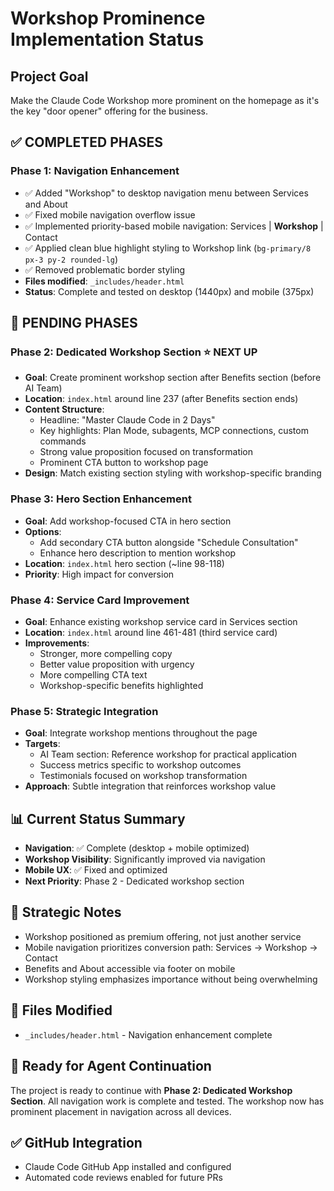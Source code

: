 # Workshop Prominence Implementation Status

## Project Goal
Make the Claude Code Workshop more prominent on the homepage as it's the key "door opener" offering for the business.

## ✅ **COMPLETED PHASES**

### Phase 1: Navigation Enhancement
- ✅ Added "Workshop" to desktop navigation menu between Services and About
- ✅ Fixed mobile navigation overflow issue 
- ✅ Implemented priority-based mobile navigation: Services | **Workshop** | Contact
- ✅ Applied clean blue highlight styling to Workshop link (`bg-primary/8 px-3 py-2 rounded-lg`)
- ✅ Removed problematic border styling
- **Files modified**: `_includes/header.html`
- **Status**: Complete and tested on desktop (1440px) and mobile (375px)

## 🎯 **PENDING PHASES**

### Phase 2: Dedicated Workshop Section ⭐ **NEXT UP**
- **Goal**: Create prominent workshop section after Benefits section (before AI Team)
- **Location**: `index.html` around line 237 (after Benefits section ends)
- **Content Structure**:
  - Headline: "Master Claude Code in 2 Days" 
  - Key highlights: Plan Mode, subagents, MCP connections, custom commands
  - Strong value proposition focused on transformation
  - Prominent CTA button to workshop page
- **Design**: Match existing section styling with workshop-specific branding

### Phase 3: Hero Section Enhancement
- **Goal**: Add workshop-focused CTA in hero section
- **Options**:
  - Add secondary CTA button alongside "Schedule Consultation"
  - Enhance hero description to mention workshop
- **Location**: `index.html` hero section (~line 98-118)
- **Priority**: High impact for conversion

### Phase 4: Service Card Improvement
- **Goal**: Enhance existing workshop service card in Services section
- **Location**: `index.html` around line 461-481 (third service card)
- **Improvements**:
  - Stronger, more compelling copy
  - Better value proposition with urgency
  - More compelling CTA text
  - Workshop-specific benefits highlighted

### Phase 5: Strategic Integration
- **Goal**: Integrate workshop mentions throughout the page
- **Targets**:
  - AI Team section: Reference workshop for practical application
  - Success metrics specific to workshop outcomes
  - Testimonials focused on workshop transformation
- **Approach**: Subtle integration that reinforces workshop value

## 📊 **Current Status Summary**
- **Navigation**: ✅ Complete (desktop + mobile optimized)
- **Workshop Visibility**: Significantly improved via navigation
- **Mobile UX**: ✅ Fixed and optimized
- **Next Priority**: Phase 2 - Dedicated workshop section

## 🎯 **Strategic Notes**
- Workshop positioned as premium offering, not just another service
- Mobile navigation prioritizes conversion path: Services → Workshop → Contact
- Benefits and About accessible via footer on mobile
- Workshop styling emphasizes importance without being overwhelming

## 📁 **Files Modified**
- `_includes/header.html` - Navigation enhancement complete

## 🔄 **Ready for Agent Continuation**
The project is ready to continue with **Phase 2: Dedicated Workshop Section**. All navigation work is complete and tested. The workshop now has prominent placement in navigation across all devices.

## ✅ **GitHub Integration**
- Claude Code GitHub App installed and configured
- Automated code reviews enabled for future PRs